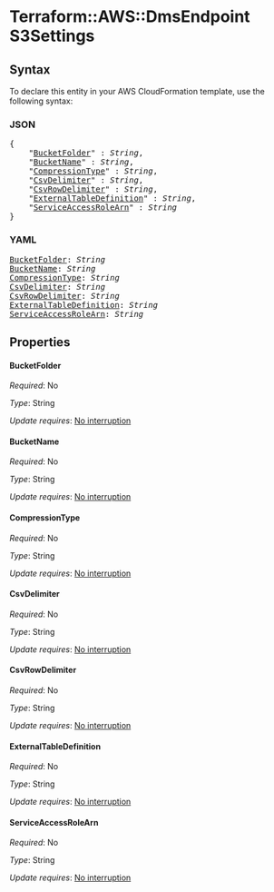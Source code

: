 # Terraform::AWS::DmsEndpoint S3Settings

## Syntax

To declare this entity in your AWS CloudFormation template, use the following syntax:

### JSON

<pre>
{
    "<a href="#bucketfolder" title="BucketFolder">BucketFolder</a>" : <i>String</i>,
    "<a href="#bucketname" title="BucketName">BucketName</a>" : <i>String</i>,
    "<a href="#compressiontype" title="CompressionType">CompressionType</a>" : <i>String</i>,
    "<a href="#csvdelimiter" title="CsvDelimiter">CsvDelimiter</a>" : <i>String</i>,
    "<a href="#csvrowdelimiter" title="CsvRowDelimiter">CsvRowDelimiter</a>" : <i>String</i>,
    "<a href="#externaltabledefinition" title="ExternalTableDefinition">ExternalTableDefinition</a>" : <i>String</i>,
    "<a href="#serviceaccessrolearn" title="ServiceAccessRoleArn">ServiceAccessRoleArn</a>" : <i>String</i>
}
</pre>

### YAML

<pre>
<a href="#bucketfolder" title="BucketFolder">BucketFolder</a>: <i>String</i>
<a href="#bucketname" title="BucketName">BucketName</a>: <i>String</i>
<a href="#compressiontype" title="CompressionType">CompressionType</a>: <i>String</i>
<a href="#csvdelimiter" title="CsvDelimiter">CsvDelimiter</a>: <i>String</i>
<a href="#csvrowdelimiter" title="CsvRowDelimiter">CsvRowDelimiter</a>: <i>String</i>
<a href="#externaltabledefinition" title="ExternalTableDefinition">ExternalTableDefinition</a>: <i>String</i>
<a href="#serviceaccessrolearn" title="ServiceAccessRoleArn">ServiceAccessRoleArn</a>: <i>String</i>
</pre>

## Properties

#### BucketFolder

_Required_: No

_Type_: String

_Update requires_: [No interruption](https://docs.aws.amazon.com/AWSCloudFormation/latest/UserGuide/using-cfn-updating-stacks-update-behaviors.html#update-no-interrupt)

#### BucketName

_Required_: No

_Type_: String

_Update requires_: [No interruption](https://docs.aws.amazon.com/AWSCloudFormation/latest/UserGuide/using-cfn-updating-stacks-update-behaviors.html#update-no-interrupt)

#### CompressionType

_Required_: No

_Type_: String

_Update requires_: [No interruption](https://docs.aws.amazon.com/AWSCloudFormation/latest/UserGuide/using-cfn-updating-stacks-update-behaviors.html#update-no-interrupt)

#### CsvDelimiter

_Required_: No

_Type_: String

_Update requires_: [No interruption](https://docs.aws.amazon.com/AWSCloudFormation/latest/UserGuide/using-cfn-updating-stacks-update-behaviors.html#update-no-interrupt)

#### CsvRowDelimiter

_Required_: No

_Type_: String

_Update requires_: [No interruption](https://docs.aws.amazon.com/AWSCloudFormation/latest/UserGuide/using-cfn-updating-stacks-update-behaviors.html#update-no-interrupt)

#### ExternalTableDefinition

_Required_: No

_Type_: String

_Update requires_: [No interruption](https://docs.aws.amazon.com/AWSCloudFormation/latest/UserGuide/using-cfn-updating-stacks-update-behaviors.html#update-no-interrupt)

#### ServiceAccessRoleArn

_Required_: No

_Type_: String

_Update requires_: [No interruption](https://docs.aws.amazon.com/AWSCloudFormation/latest/UserGuide/using-cfn-updating-stacks-update-behaviors.html#update-no-interrupt)

